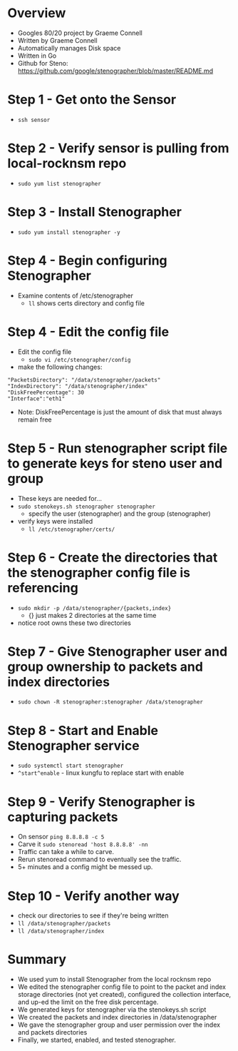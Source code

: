 
# Overview 
- Googles 80/20 project by Graeme Connell
- Written by Graeme Connell 
- Automatically manages Disk space
- Written in Go
- Github for Steno: https://github.com/google/stenographer/blob/master/README.md

# Step 1 - Get onto the Sensor
- `ssh sensor`

# Step 2 - Verify sensor is pulling from local-rocknsm repo
- `sudo yum list stenographer`

# Step 3 - Install Stenographer
- `sudo yum install stenographer -y`

# Step 4 - Begin configuring Stenographer
- Examine contents of /etc/stenographer
  - `ll` shows certs directory and config file



# Step 4 - Edit the config file 
- Edit the config file
  - `sudo vi /etc/stenographer/config`
- make the following changes:
```
"PacketsDirectory": "/data/stenographer/packets"
"IndexDirectory": "/data/stenographer/index"
"DiskFreePercentage": 30 
"Interface":"eth1"
```
- Note: DiskFreePercentage is just the amount of disk that must always remain free


# Step 5 - Run stenographer script file to generate keys for steno user and group
- These keys are needed for...
- `sudo stenokeys.sh stenographer stenographer`
  - specify the user (stenographer) and the group (stenographer)
- verify keys were installed
  - `ll /etc/stenographer/certs/`

# Step 6 - Create the directories that the stenographer config file is referencing
- `sudo mkdir -p /data/stenographer/{packets,index}`
  - {} just makes 2 directories at the same time
- notice root owns these two directories

# Step 7 - Give Stenographer user and group ownership to packets and index directories
- `sudo chown -R stenographer:stenographer /data/stenographer`

# Step 8 - Start and Enable Stenographer service
- `sudo systemctl start stenographer`
- `^start^enable` - linux kungfu to replace start with enable

# Step 9 - Verify Stenographer is capturing packets
- On sensor `ping 8.8.8.8 -c 5`
- Carve it `sudo stenoread 'host 8.8.8.8' -nn`
- Traffic can take a while to carve. 
- Rerun stenoread command to eventually see the traffic. 
- 5+ minutes and a config might be messed up. 


# Step 10 - Verify another way
- check our directories to see if they're being written
- `ll /data/stenographer/packets`
- `ll /data/stenographer/index`


# Summary
- We used yum to install Stenographer from the local rocknsm repo
- We edited the stenographer config file to point to the packet and index storage directories (not yet created), configured the collection interface, and up-ed the limit on the free disk percentage. 
- We generated keys for stenographer via the stenokeys.sh script
- We created the packets and index directories in /data/stenographer
- We gave the stenographer group and user permission over the index and packets directories
- Finally, we started, enabled, and tested stenographer. 


